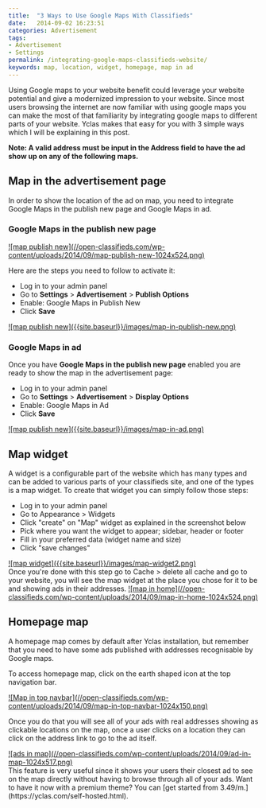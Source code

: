 ```yaml
---
title:  "3 Ways to Use Google Maps With Classifieds"
date:   2014-09-02 16:23:51
categories: Advertisement
tags: 
- Advertisement
- Settings
permalink: /integrating-google-maps-classifieds-website/
keywords: map, location, widget, homepage, map in ad
---
```

Using Google maps to your website benefit could leverage your website potential and give a modernized impression to your website. Since most users browsing the internet are now familiar with using google maps you can make the most of that familiarity by integrating google maps to different parts of your website. Yclas makes that easy for you with 3 simple ways which I will be explaining in this post.

**Note: A valid address must be input in the Address field to have the ad show up on any of the following maps.**

## Map in the advertisement page

In order to show the location of the ad on map, you need to integrate Google Maps in the publish new page and Google Maps in ad.

### Google Maps in the publish new page

<a href="//open-classifieds.com/wp-content/uploads/2014/09/map-publish-new-1024x524.png" class="thumbnail gallery-item" data-gallery>
![map publish new](//open-classifieds.com/wp-content/uploads/2014/09/map-publish-new-1024x524.png)
</a>

Here are the steps you need to follow to activate it:

* Log in to your admin panel
* Go to **Settings** > **Advertisement** > **Publish Options**
* Enable: Google Maps in Publish New
* Click **Save**

<a href="{{site.baseurl}}/images/map-in-publish-new.png" class="thumbnail gallery-item" data-gallery>
![map publish new]({{site.baseurl}}/images/map-in-publish-new.png)
</a>

### Google Maps in ad

Once you have **Google Maps in the publish new page** enabled you are ready to show the map in the advertisement page:

* Log in to your admin panel
* Go to **Settings** > **Advertisement** > **Display Options**
* Enable: Google Maps in Ad
* Click **Save**

<a href="{{site.baseurl}}/images/map-in-ad.png" class="thumbnail gallery-item" data-gallery>
![map publish new]({{site.baseurl}}/images/map-in-ad.png)
</a>

## Map widget

A widget is a configurable part of the website which has many types and can be added to various parts of your classifieds site, and one of the types is a map widget. To create that widget you can simply follow those steps:

* Log in to your admin panel
* Go to Appearance > Widgets
* Click "create" on "Map" widget as explained in the screenshot below
* Pick where you want the widget to appear; sidebar, header or footer
* Fill in your preferred data (widget name and size)
* Click "save changes"

<a href="{{site.baseurl}}/images/map-widget2.png" class="thumbnail gallery-item" data-gallery>
![map widget]({{site.baseurl}}/images/map-widget2.png)
</a>

<br>
Once you're done with this step go to Cache > delete all cache and go to your website, you will see the map widget at the place you chose for it to be and showing ads in their addresses.

<a href="//open-classifieds.com/wp-content/uploads/2014/09/map-in-home-1024x524.png" class="thumbnail gallery-item" data-gallery>
![map in home](//open-classifieds.com/wp-content/uploads/2014/09/map-in-home-1024x524.png)
</a>

<br>

## Homepage map

A homepage map comes by default after Yclas installation, but remember that you need to have some ads published with addresses recognisable by Google maps.

To access homepage map, click on the earth shaped icon at the top navigation bar.

<a href="//open-classifieds.com/wp-content/uploads/2014/09/map-in-top-navbar-1024x150.png" class="thumbnail gallery-item" data-gallery>
![Map in top navbar](//open-classifieds.com/wp-content/uploads/2014/09/map-in-top-navbar-1024x150.png)
</a>

Once you do that you will see all of your ads with real addresses showing as clickable locations on the map, once a user clicks on a location they can click on the address link to go to the ad itself.

<a href="//open-classifieds.com/wp-content/uploads/2014/09/ad-in-map-1024x517.png" class="thumbnail gallery-item" data-gallery>
![ads in map](//open-classifieds.com/wp-content/uploads/2014/09/ad-in-map-1024x517.png)
</a>

<br>
This feature is very useful since it shows your users their closest ad to see on the map directly without having to browse through all of your ads. Want to have it now with a premium theme? You can [get started from 3.49/m.](https://yclas.com/self-hosted.html).

